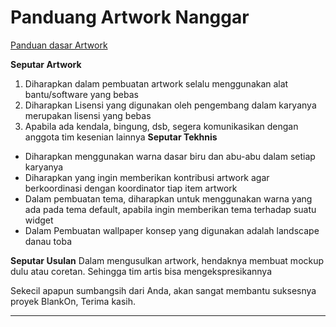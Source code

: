 # Panduang Artwork Nanggar

[Panduan dasar Artwork](http://dev.blankonlinux.or.id/wiki/Artwork)

**Seputar Artwork**
   1. Diharapkan dalam pembuatan artwork selalu menggunakan alat bantu/software yang bebas
   1. Diharapkan Lisensi yang digunakan oleh pengembang dalam karyanya merupakan lisensi yang bebas
   1. Apabila ada kendala, bingung, dsb, segera komunikasikan dengan anggota tim kesenian lainnya
**Seputar Tekhnis**
 + Diharapkan menggunakan warna dasar biru dan abu-abu dalam setiap karyanya
 + Diharapkan yang ingin memberikan kontribusi artwork agar berkoordinasi dengan koordinator tiap item artwork
 + Dalam pembuatan tema, diharapkan untuk menggunakan warna yang ada pada tema default, apabila ingin memberikan tema terhadap suatu widget
 + Dalam Pembuatan wallpaper konsep yang digunakan adalah landscape danau toba

**Seputar Usulan**
Dalam mengusulkan artwork, hendaknya membuat mockup dulu atau coretan. Sehingga tim artis bisa mengekspresikannya

Sekecil apapun sumbangsih dari Anda, akan sangat membantu suksesnya proyek BlankOn, Terima kasih.




---
 



